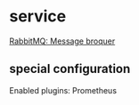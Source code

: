 # service

[RabbitMQ: Message broquer](https://www.rabbitmq.com/)


## special configuration

Enabled plugins: Prometheus
